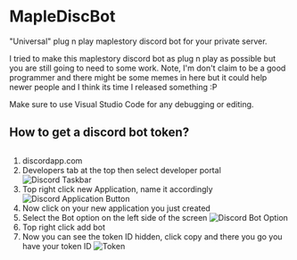 # MapleDiscBot
"Universal" plug n play maplestory discord bot for your private server.

I tried to make this maplestory discord bot as plug n play as possible but you are still going to need to some work.
Note, I'm don't claim to be a good programmer and there might be some memes in here but it could help newer people
and I think its time I released something :P

Make sure to use Visual Studio Code for any debugging or editing.

## How to get a discord bot token? <h2>
1. discordapp.com
2. Developers tab at the top then select developer portal
![Discord Taskbar](https://media.discordapp.net/attachments/631249406775132182/722900574022139925/fa160fc47785eeb2a73f763244dcef34.png)
3. Top right click new Application, name it accordingly
![Discord Application Button](https://cdn.discordapp.com/attachments/631249406775132182/722901729573863424/eb9cd2edd04845b4a5a9581f7f897cc1.png)
4. Now click on your new application you just created
5. Select the Bot option on the left side of the screen
![Discord Bot Option](https://cdn.discordapp.com/attachments/631249406775132182/722902298896105544/454736b9a5d5ce7e45dc2aedad8b8d34.png)
6. Top right click add bot
7. Now you can see the token ID hidden, click copy and there you go you have your token ID
![Token](https://cdn.discordapp.com/attachments/631249406775132182/722902431893028905/e6a8b8f3fae0e3f6650d7e5e6ac148b8.png)


# 
